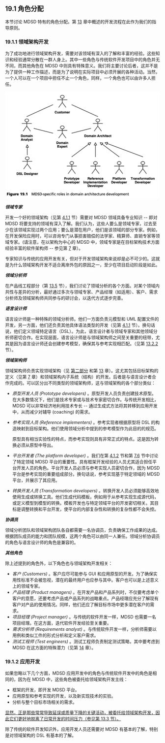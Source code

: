## 19.1 角色分配
本节讨论 MDSD 特有的角色分配。第 [13](../ch13/0.md) 章中概述的开发流程在此作为我们的指导原则。

### 19.1.1 领域架构开发
为了成功地进行领域架构开发，需要对该领域有深入的了解和丰富的经验。这些知识和经验通常分散在一群人身上。其中一些角色与传统软件开发项目中的角色并无不同，而其他角色在 MDSD 中则具有特殊意义。我们将主要讨论后者，这并不是为了提供一种工作描述，而是为了说明在实际项目中必须开展的各种活动。当然，一个人可以在一个项目中担任不止一个角色，同样，一个角色也可以由许多人担任。

![Figure 19.1](../img/f19.1.png)

***领域专家***

开发一个好的领域架构（见第 [4.1.1](../ch4/1.md#411-建模) 节）需要对 MDSD 领域具备专业知识 -- 即对 MDSD 将要支持的领域有深入了解。我们认为，这些人要么是领域专家，过去至少在该领域实现过两个应用；要么是潜在用户，他们是该领域的部分专家。例如，在开发保险应用时，可以咨询专门从事损害赔偿的法学家、精算师、直销专家等领域专家。(请注意，在以架构为中心的 MDSD 中，领域专家是在目标架构技术方面经验丰富的软件架构师 -- 参见第 [7](../ch7/0.md) 章）。

专家知识与传统的应用开发有关，但对于开发领域架构来说却是必不可少的。这就是为什么领域架构开发不适合离岸外包的原因之一，至少在项目启动阶段是如此。

***领域分析师***

在产品线工程部分（第 [13.5](../ch13/5.md) 节），我们讨论了领域分析的各个方面。对某个领域内共性与差异的分析，最好通过多次与领域专家、产品经理（如适用）、客户、需求分析师及领域架构师共同参与的研讨会，以迭代方式逐步完善。

***语言设计师***

语言设计师是一种特殊的领域分析师。他们一方面负责元模型和 UML 配置文件的开发，另一方面，他们还负责其他具体语法类型的开发（见第 [4.1.1](../ch4/1.md#411-建模) 节）。换句话说，他们定义领域特定语言（DSL）。为此，语言设计者与领域专家和其他领域分析师密切合作。在实现层面，语言设计师是与领域架构师之间至关重要的纽带，尤其是因为语言设计师还会创建参考模型，确保其与参考实现相匹配。（见第 [13.2.2](../ch13/2.md#1322-领域架构开发主线) 节）。

***领域架构师***

领域架构师负责实现领域架构（见 [第二部分](../part2.md) 和第 [13](../ch13/0.md) 章）。这尤其包括目标架构的定义（见第 [7](../ch7/0.md) 章）和领域架构内子系统（结构）的开发。后者是与语言设计者合作完成的。可以区分出不同类型的领域架构师，这与领域架构的各个部分类似：

- *原型开发人员 (Prototype developers)* 。原型开发人员负责创建技术原型。在大多数情况下，他们是技术专家或与技术专家密切合作。与传统开发相比，MDSD 可以非常经济地利用技术专长 -- 通过生成式方法将其转移到应用开发中，从而减少对辅导 (coaching) 的需求。
- *参考实现人员 (Reference implementers)* 。参考实现者根据原型将 DSL 的构造映射到目标架构。他们使用领域分析中提到的参考模型作为此目的的规范。

  原型具有相当实验性的特点，而参考实现则具有非常正式的特点。这是因为转换必须从原型中导出。
- *平台开发者 (The platform developer)* 。我们在第 [4.1.2](../ch4/1.md#412-平台) 节和第 [7.6](../ch7/6.md) 节中讨论了特定领域 MDSD 平台的重要性。具有框架开发经验的人员尤其适合担任平台开发人员的角色。平台开发人员必须与参考实现人员密切合作，因为 MDSD 平台是参考实现的重要组成部分。换句话说，参考实现基于特定领域的 MDSD 平台，并展示了其应用。
- *转换开发人员 (Transformation developers)* 。转换开发人员必须能够高效地使用生成或转换工具。他们生成代码模板，例如用于从参考实现生成源代码，或定义模型到模型的转换。模板开发也与特定领域平台的开发密切相关。其目标是调整转换和平台开发，使平台的内部复杂性和转换的复杂性都不会失控。

***协调员***

领域分析团队和领域架构团队各自都需要一名协调员，负责确保工作成果的达成。根据团队成员的能力和团队规模，这两个角色可以由同一人兼任。领域分析协调员的角色与语言设计师的角色是兼容的。

***其他角色***

除上述提到的角色外，以下角色也与领域架构开发相关：
- *客户 (Customers)* 。客户应尽可能参与 GUI 和应用原型的开发。为了确保实用性标准不会被忽视，潜在的最终用户也应参与其中。客户也可以是上述意义上的领域专家。
- *产品经理 (Product managers)* 。在开发产品和产品系列时，不仅要考虑单个客户的意愿，还要考虑产品或产品系列的战略重点。产品经理应充分了解现有客户对产品的使用情况。同样，他们还应了解目标市场中更多潜在客户的需求。
- *项目经理 (Project manager)* 。与传统的软件开发一样，MDSD 也需要一名项目经理。在这方面，迭代软件开发经验至关重要。
- *需求分析师 (Requirements analyst)* 。与传统软件开发一样，分析师需要以用例和类似工件的形式分析和定义客户需求。
- *测试工程师 (Test engineers)* 。测试工程师负责制定测试策略，其中要考虑到 MDSD 在这方面的特殊潜力（见第 [14](../ch14/0.md) 章）。

### 19.1.2 应用开发
如果忽略以下几个方面，MDSD 应用开发中的角色与传统软件开发中的角色是相同的，因为在 MDSD 中，这些角色被委托给领域架构开发主线：

- 框架的开发，即开发 MDSD 平台。
- 应用原型和参考实现的开发，以及新实现技术的实验。
- 分析与整个目标市场相关的需求。

<ins>显然，正是那些常常导致延误或质量下降的关键活动，被委托给领域架构开发，因此它们更好地脱离了日常开发的时间压力（参见第 [13.3](../ch13/3.md) 节）。</ins>

除了传统的软件开发知识外，应用开发人员还需要对 MDSD 有基本的了解，特别是对领域架构的 DSL 有基本的了解。
